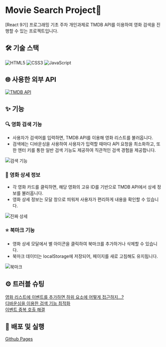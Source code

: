 # Movie Search Project🍿

[React 9기] 프로그래밍 기초 주차 개인과제로 TMDB API를 이용하여 영화 검색을 진행할 수 있는 프로젝트입니다.  

## 🛠️ 기술 스택 
![HTML5](https://img.shields.io/badge/HTML5-E34F26?style=flat&logo=html5&logoColor=white)
![CSS3](https://img.shields.io/badge/CSS3-1572B6?style=flat&logo=css3&logoColor=white)
![JavaScript](https://img.shields.io/badge/JavaScript-F7DF1E?style=flat&logo=javascript&logoColor=black)

## 🌐 사용한 외부 API 
[![TMDB API](https://img.shields.io/badge/TMDB%20API-000000?style=flat&logo=tmdb&logoColor=white)](https://www.themoviedb.org/)

## ✨ 기능 
### 🔍 영화 검색 기능 
- 사용자가 검색어를 입력하면, TMDB API를 이용해 영화 리스트를 불러옵니다.
- 검색에는 디바운싱을 사용하여 사용자가 입력할 때마다 API 요청을 최소화하고, 또한 엔터 키를 통한 일반 검색 기능도 제공하여 직관적인 검색 경험을 제공합니다.

![검색 기능](https://github.com/user-attachments/assets/7e4c4b8f-bc6e-4f5f-b83f-a03d629a004b)

### 🎥 영화 상세 정보 
- 각 영화 카드를 클릭하면, 해당 영화의 고유 ID를 기반으로 TMDB API에서 상세 정보를 불러옵니다.
- 영화 상세 정보는 모달 창으로 띄워져 사용자가 편리하게 내용을 확인할 수 있습니다.

![진짜 상세](https://github.com/user-attachments/assets/05358ebc-fbd5-459f-bc31-3c67eb9f3b6a)

### ⭐ 북마크 기능 
- 영화 상세 모달에서 별 아이콘을 클릭하여 북마크를 추가하거나 삭제할 수 있습니다.
- 북마크 데이터는 localStorage에 저장되어, 페이지를 새로 고침해도 유지됩니다.

![북마크](https://github.com/user-attachments/assets/1f5b9ad1-0ff3-4a8e-b6cb-61b502e70ac1)

## ⚙️ 트러블 슈팅 
[영화 리스트에 이벤트를 추가하면 하위 요소에 어떻게 접근하지...?](https://dlawi0108.tistory.com/37)  
[디바운싱을 이용한 검색 기능 최적화](https://dlawi0108.tistory.com/38)  
[이벤트 중복 호출 해결](https://dlawi0108.tistory.com/41)

## 🚀 배포 및 실행 
[Github Pages](https://imjaeone.github.io/sparta-movie/)
